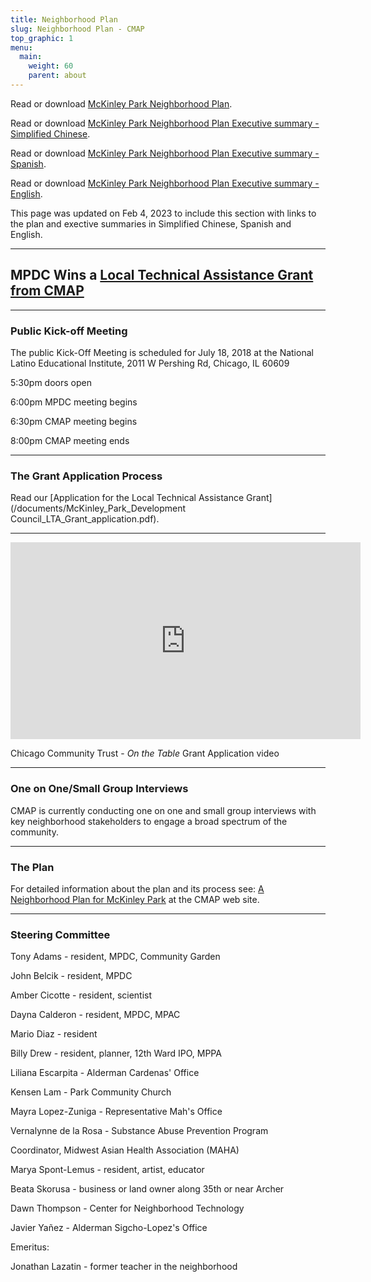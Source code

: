 ```yaml
---
title: Neighborhood Plan
slug: Neighborhood Plan - CMAP
top_graphic: 1
menu:
  main:
    weight: 60
    parent: about
---
```


Read or download [McKinley Park Neighborhood Plan](/pdf/plan/McKinley_Park_Plan.pdf).

Read or download [McKinley Park Neighborhood Plan Executive summary - Simplified Chinese](/pdf/plan/Plan_execsummary_Chinese.pdf).

Read or download [McKinley Park Neighborhood Plan Executive summary - Spanish](/pdf/plan/Plan_execsummary_Spanish.pdf).

Read or download [McKinley Park Neighborhood Plan Executive summary - English](/pdf/plan/Plan_execsummary.pdf).

This page was updated on Feb 4, 2023 to include this section with links to the plan and exective summaries in Simplified Chinese, Spanish and English.
***
## MPDC Wins a [Local Technical Assistance Grant from CMAP](http://www.cmap.illinois.gov/programs/LTA/mckinley-park)

***
### Public Kick-off Meeting

The public Kick-Off Meeting is scheduled for July 18, 2018 at the National Latino Educational Institute, 2011 W Pershing Rd, Chicago, IL 60609

5:30pm doors open 

6:00pm MPDC meeting begins

6:30pm CMAP meeting begins

8:00pm CMAP meeting ends
***

### The Grant Application Process
Read our [Application for the Local Technical Assistance Grant](/documents/McKinley_Park_Development Council_LTA_Grant_application.pdf).

***
<iframe width="560" height="315" src="https://www.youtube.com/embed/bAoHvvL1Gkc" frameborder="0" allow="autoplay; encrypted-media" allowfullscreen></iframe>

Chicago Community Trust - *On the Table* Grant Application video
***
  
### One on One/Small Group Interviews

CMAP is currently conducting one on one and small group interviews with key neighborhood stakeholders to engage a broad spectrum of the community.
***

### The Plan

For detailed information about the plan and its process see: [A Neighborhood Plan for McKinley Park](http://www.cmap.illinois.gov/programs/LTA/mckinley-park) at the CMAP web site.

***



### Steering Committee

Tony Adams - resident, MPDC, Community Garden

John 	Belcik - resident,	MPDC

Amber	Cicotte	- resident, scientist

Dayna	Calderon - resident,	MPDC, MPAC

Mario Diaz - resident

Billy	Drew -	resident, planner, 12th Ward IPO, MPPA

Liliana	Escarpita	- Alderman Cardenas' Office

Kensen	Lam	 - Park Community Church

Mayra	Lopez-Zuniga - Representative Mah's Office

Vernalynne de la Rosa -	Substance Abuse Prevention Program 

Coordinator, Midwest Asian Health Association (MAHA)

Marya	Spont-Lemus - resident, artist, educator

Beata	Skorusa	- business or land owner along 35th or near Archer

Dawn	Thompson -	Center for Neighborhood Technology

Javier	Yañez	- Alderman Sigcho-Lopez's Office

Emeritus:

Jonathan Lazatin -	former teacher in the neighborhood
